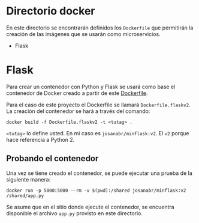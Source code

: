# Directorio docker

En este directorio se encontrarán definidos los `Dockerfile` que permitirán la creación de las imágenes que se usarán como microservicios.

* Flask

# Flask

Para crear un contenedor con Python y Flask se usará como base el contenedor de Docker creado a partir de este [Dockerfile](https://github.com/frol/docker-alpine-python2/blob/master/Dockerfile).

Para el caso de este proyecto el Dockerfile se llamará `Dockerfile.flaskv2`. La creación del contenedor se hará a través del comando:

```
docker build -f Dockerfile.flaskv2 -t <tutag> .
```

`<tutag>` lo define usted. 
En mi caso es `josanabr/minflask:v2`. 
El `v2` porque hace referencia a Python 2.

## Probando el contenedor

Una vez se tiene creado el contenedor, se puede ejecutar una prueba de la siguiente manera:

```
docker run -p 5000:5000 --rm -v $(pwd):/shared josanabr/minflask:v2 /shared/app.py
```

Se asume que en el sitio donde ejecute el contenedor, se encuentra disponible el archivo `app.py` provisto en este directorio.
